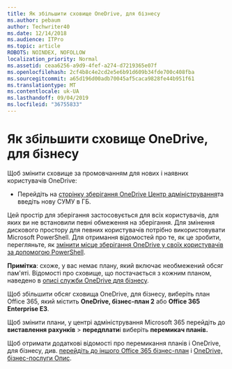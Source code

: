 ```yaml
---
title: Як збільшити сховище OneDrive, для бізнесу
ms.author: pebaum
author: Techwriter40
ms.date: 12/14/2018
ms.audience: ITPro
ms.topic: article
ROBOTS: NOINDEX, NOFOLLOW
localization_priority: Normal
ms.assetid: ceaa6256-a9d9-4fef-a274-d7219365e07f
ms.openlocfilehash: 2cf4b8c4e2cd2e5e6b91d609b34fde700c408fba
ms.sourcegitcommit: a65d196d00adb70045af5caca9828fe44b951f61
ms.translationtype: MT
ms.contentlocale: uk-UA
ms.lasthandoff: 09/04/2019
ms.locfileid: "36755833"
---
```

# <a name="how-to-increase-storage-in-onedrive-for-business"></a>Як збільшити сховище OneDrive, для бізнесу

Щоб змінити сховище за промовчанням для нових і наявних користувачів OneDrive:
  
- Перейдіть на [сторінку зберігання OneDrive Центр адміністрування](https://admin.onedrive.com/?v=StorageSettings)та введіть нову СУМУ в ГБ.
    
Цей простір для зберігання застосовується для всіх користувачів, для яких ви не встановили певні обмеження на зберігання. Для змінення дискового простору для певних користувачів потрібно використовувати Microsoft PowerShell. Для отримання відомостей про те, як це зробити, перегляньте, як [змінити місце зберігання OneDrive у своїх користувачів за допомогою PowerShell](https://go.microsoft.com/fwlink/?linkid=866402). 
  
 **Примітка**: схоже, у вас немає плану, який включає необмежений обсяг пам'яті. Відомості про сховище, що постачається з кожним планом, наведено в [описі служби OneDrive для бізнесу](https://go.microsoft.com/fwlink/p/?LinkID=826071).
  
Щоб збільшити обсяг сховища OneDrive, для бізнесу, виберіть план Office 365, який містить **OneDrive, бізнес-план 2** або **Office 365 Enterprise E3**. 
  
Щоб змінити плани, у центрі адміністрування Microsoft 365 перейдіть до **виставлення рахунків** \> **передплати**і виберіть **перемикач планів.**
  
Щоб отримати додаткові відомості про перемикання планів і OneDrive, для бізнесу, див. [перейдіть до іншого Office 365 бізнес-план](https://go.microsoft.com/fwlink/?LinkId=2031117) і [OneDrive, бізнес-послуги Опис](https://go.microsoft.com/fwlink/?LinkId-2031122).
  


